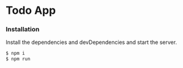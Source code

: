 # Todo App


### Installation

Install the dependencies and devDependencies and start the server.

```sh
$ npm i
$ npm run
```